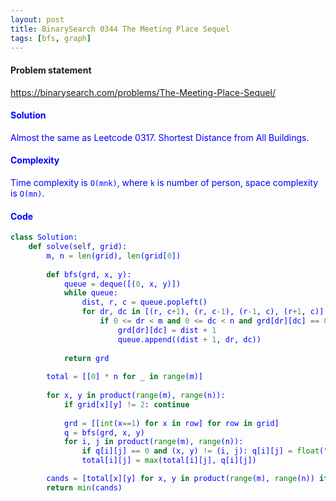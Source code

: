 ```yaml
---
layout: post
title: BinarySearch 0344 The Meeting Place Sequel
tags: [bfs, graph]
---
```


#### Problem statement

<a href="https://binarysearch.com/problems/The-Meeting-Place-Sequel/"> <font color = blue>https://binarysearch.com/problems/The-Meeting-Place-Sequel/

#### Solution
Almost the same as Leetcode 0317. Shortest Distance from All Buildings.

#### Complexity
Time complexity is `O(mnk)`, where `k` is number of person, space complexity is `O(mn)`.

#### Code
```python
class Solution:
    def solve(self, grid):
        m, n = len(grid), len(grid[0])
        
        def bfs(grd, x, y):
            queue = deque([(0, x, y)])
            while queue:
                dist, r, c = queue.popleft()
                for dr, dc in [(r, c+1), (r, c-1), (r-1, c), (r+1, c)]:
                    if 0 <= dr < m and 0 <= dc < n and grd[dr][dc] == 0 and (dr, dc) != (x, y):
                        grd[dr][dc] = dist + 1
                        queue.append((dist + 1, dr, dc))
            
            return grd
        
        total = [[0] * n for _ in range(m)]
        
        for x, y in product(range(m), range(n)):
            if grid[x][y] != 2: continue
                
            grd = [[int(x==1) for x in row] for row in grid]
            q = bfs(grd, x, y)
            for i, j in product(range(m), range(n)):
                if q[i][j] == 0 and (x, y) != (i, j): q[i][j] = float("inf")
                total[i][j] = max(total[i][j], q[i][j])

        cands = [total[x][y] for x, y in product(range(m), range(n)) if grid[x][y] != 1]
        return min(cands)
```